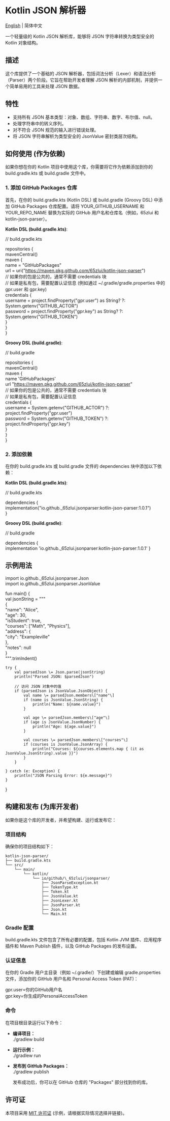 # **Kotlin JSON 解析器**

[English](README.md) | 简体中文

一个轻量级的 Kotlin JSON 解析库，能够将 JSON 字符串转换为类型安全的 Kotlin 对象结构。

## **描述**

这个库提供了一个基础的 JSON 解析器，包括词法分析（Lexer）和语法分析（Parser）两个阶段。它旨在帮助开发者理解 JSON 解析的内部机制，并提供一个简单易用的工具来处理 JSON 数据。

## **特性**

* 支持所有 JSON 基本类型：对象、数组、字符串、数字、布尔值、null。  
* 处理字符串中的转义序列。  
* 对不符合 JSON 规范的输入进行错误处理。  
* 将 JSON 字符串解析为类型安全的 JsonValue 密封类层次结构。

## **如何使用 (作为依赖)**

如果你想在你的 Kotlin 项目中使用这个库，你需要将它作为依赖添加到你的 build.gradle.kts 或 build.gradle 文件中。

### **1\. 添加 GitHub Packages 仓库**

首先，在你的 build.gradle.kts (Kotlin DSL) 或 build.gradle (Groovy DSL) 中添加 GitHub Packages 仓库配置。请将 YOUR\_GITHUB\_USERNAME 和 YOUR\_REPO\_NAME 替换为实际的 GitHub 用户名和仓库名（例如，65zlui 和 kotlin-json-parser）。

**Kotlin DSL (build.gradle.kts)**:

// build.gradle.kts

repositories {  
    mavenCentral()  
    maven {  
        name \= "GitHubPackages"  
        url \= uri("https://maven.pkg.github.com/65zlui/kotlin-json-parser")  
        // 如果你的包是公共的，通常不需要 credentials 块  
        // 如果是私有包，需要配置认证信息 (例如通过 \~/.gradle/gradle.properties 中的 gpr.user 和 gpr.key)  
        credentials {  
            username \= project.findProperty("gpr.user") as String? ?: System.getenv("GITHUB\_ACTOR")  
            password \= project.findProperty("gpr.key") as String? ?: System.getenv("GITHUB\_TOKEN")  
        }  
    }  
}

**Groovy DSL (build.gradle)**:

// build.gradle

repositories {  
    mavenCentral()  
    maven {  
        name 'GitHubPackages'  
        url "https://maven.pkg.github.com/65zlui/kotlin-json-parser"  
        // 如果你的包是公共的，通常不需要 credentials 块  
        // 如果是私有包，需要配置认证信息  
        credentials {  
            username \= System.getenv("GITHUB\_ACTOR") ?: project.findProperty("gpr.user")  
            password \= System.getenv("GITHUB\_TOKEN") ?: project.findProperty("gpr.key")  
        }  
    }  
}

### **2\. 添加依赖**

在你的 build.gradle.kts 或 build.gradle 文件的 dependencies 块中添加以下依赖：

**Kotlin DSL (build.gradle.kts)**:

// build.gradle.kts

dependencies {  
    implementation("io.github.\_65zlui.jsonparser:kotlin-json-parser:1.0.1")  
}

**Groovy DSL (build.gradle)**:

// build.gradle

dependencies {  
    implementation 'io.github.\_65zlui.jsonparser:kotlin-json-parser:1.0.1'
}

## **示例用法**

import io.github.\_65zlui.jsonparser.Json  
import io.github.\_65zlui.jsonparser.JsonValue

fun main() {  
    val jsonString \= """  
        {  
            "name": "Alice",  
            "age": 30,  
            "isStudent": true,  
            "courses": \["Math", "Physics"\],  
            "address": {  
                "city": "Exampleville"  
            },  
            "notes": null  
        }  
    """.trimIndent()

    try {  
        val parsedJson \= Json.parse(jsonString)  
        println("Parsed JSON: $parsedJson")

        // 访问 JSON 对象中的值  
        if (parsedJson is JsonValue.JsonObject) {  
            val name \= parsedJson.members\["name"\]  
            if (name is JsonValue.JsonString) {  
                println("Name: ${name.value}")  
            }

            val age \= parsedJson.members\["age"\]  
            if (age is JsonValue.JsonNumber) {  
                println("Age: ${age.value}")  
            }

            val courses \= parsedJson.members\["courses"\]  
            if (courses is JsonValue.JsonArray) {  
                println("Courses: ${courses.elements.map { (it as JsonValue.JsonString).value }}")  
            }  
        }

    } catch (e: Exception) {  
        println("JSON Parsing Error: ${e.message}")  
    }  
}

## **构建和发布 (为库开发者)**

如果你是这个库的开发者，并希望构建、运行或发布它：

### **项目结构**

确保你的项目结构如下：
```
kotlin-json-parser/  
├── build.gradle.kts  
└── src/  
    └── main/  
        └── kotlin/  
            └── io/github/\_65zlui/jsonparser/  
                ├── JsonParseException.kt  
                ├── TokenType.kt  
                ├── Token.kt  
                ├── JsonValue.kt  
                ├── JsonLexer.kt  
                ├── JsonParser.kt  
                ├── Json.kt  
                └── Main.kt
```

### **Gradle 配置**

build.gradle.kts 文件包含了所有必要的配置，包括 Kotlin JVM 插件、应用程序插件和 Maven Publish 插件，以及 GitHub Packages 的发布设置。

### **认证信息**

在你的 Gradle 用户主目录（例如 \~/.gradle/）下创建或编辑 gradle.properties 文件，添加你的 GitHub 用户名和 Personal Access Token (PAT)：

gpr.user=你的GitHub用户名  
gpr.key=你生成的PersonalAccessToken

### **命令**

在项目根目录运行以下命令：

* **编译项目：**  
  ./gradlew build

* **运行示例：**  
  ./gradlew run

* **发布到 GitHub Packages：**  
  ./gradlew publish

  发布成功后，你可以在 GitHub 仓库的 "Packages" 部分找到你的库。

## **许可证**

本项目采用 [MIT 许可证](https://opensource.org/licenses/MIT) (示例，请根据实际情况选择并链接)。